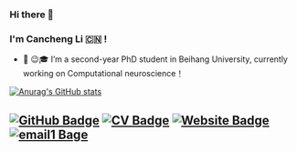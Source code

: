 ### Hi there 👋
### I'm Cancheng Li :cn: !

-  🔭 :wink::mortar_board:  I’m a second-year PhD student in Beihang University, currently working on Computational neuroscience！

[![Anurag's GitHub stats](https://github-readme-stats.vercel.app/api?username=jasoncc2020&count_private=true&show_icons=true&theme=radical)](https://github.com/anuraghazra/github-readme-stats)

[![GitHub Badge](https://img.shields.io/github/followers/jasoncc2020?style=for-the-badge)](https://github.com/jasoncc2020)
[![CV Badge](https://img.shields.io/badge/My-CV-brightgreen?style=for-the-badge)](https://canchengli.com/files/cv.pdf)
[![Website Badge](https://img.shields.io/badge/My-Website-brightgreen?style=for-the-badge)](https://canchengli.com)
[![email1 Bage](https://img.shields.io/badge/canchengli@buaa.edu.cn-Red?style=for-the-badge)](https://canchengli@buaa.edu.cn)
---
<!--
**Cancheng Li/Cancheng Li** is a ✨ _special_ ✨ repository because its `README.md` (this file) appears on your GitHub profile.
-->




